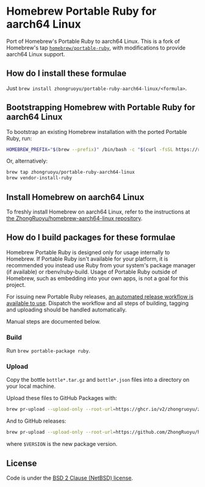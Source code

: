 # Homebrew Portable Ruby for aarch64 Linux

Port of Homebrew's Portable Ruby to aarch64 Linux. This is a fork of Homebrew's tap [`homebrew/portable-ruby`](https://github.com/Homebrew/homebrew-portable-ruby), with modifications to provide aarch64 Linux support.

## How do I install these formulae

Just `brew install zhongruoyu/portable-ruby-aarch64-linux/<formula>`.

## Bootstrapping Homebrew with Portable Ruby for aarch64 Linux

To bootstrap an existing Homebrew installation with the ported Portable Ruby, run:

```bash
HOMEBREW_PREFIX="$(brew --prefix)" /bin/bash -c "$(curl -fsSL https://raw.githubusercontent.com/ZhongRuoyu/homebrew-portable-ruby-aarch64-linux/HEAD/bootstrap.sh)"
```

Or, alternatively:

```bash
brew tap zhongruoyu/portable-ruby-aarch64-linux
brew vendor-install-ruby
```

## Install Homebrew on aarch64 Linux

To freshly install Homebrew on aarch64 Linux, refer to the instructions at
[the ZhongRuoyu/homebrew-aarch64-linux repository](https://github.com/ZhongRuoyu/homebrew-aarch64-linux).

## How do I build packages for these formulae

Homebrew Portable Ruby is designed only for usage internally to Homebrew. If Portable Ruby isn't available for your platform, it is recommended you instead use Ruby from your system's package manager (if available) or rbenv/ruby-build. Usage of Portable Ruby outside of Homebrew, such as embedding into your own apps, is not a goal for this project.

For issuing new Portable Ruby releases, [an automated release workflow is available to use](https://github.com/ZhongRuoyu/homebrew-portable-ruby-aarch64-linux/actions/workflows/release.yml). Dispatch the workflow and all steps of building, tagging and uploading should be handled automatically.

Manual steps are documented below.

### Build

Run `brew portable-package ruby`.

### Upload

Copy the bottle `bottle*.tar.gz` and `bottle*.json` files into a directory on your local machine.

Upload these files to GitHub Packages with:

```sh
brew pr-upload --upload-only --root-url=https://ghcr.io/v2/zhongruoyu/zhongruoyu-portable-ruby-aarch64-linux
```

And to GitHub releases:

```sh
brew pr-upload --upload-only --root-url=https://github.com/ZhongRuoyu/homebrew-portable-ruby-aarch64-linux/releases/download/$VERSION
```

where `$VERSION` is the new package version.

## License

Code is under the [BSD 2 Clause (NetBSD) license](https://github.com/ZhongRuoyu/homebrew-portable-ruby-aarch64-linux/blob/master/LICENSE.txt).
